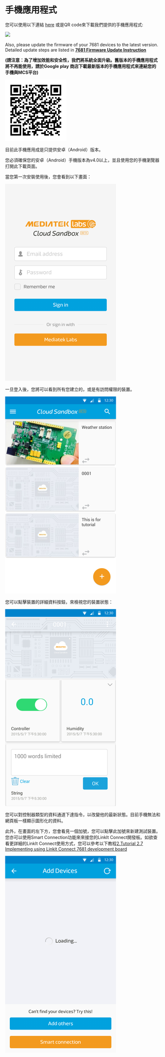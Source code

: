 # 手機應用程式


您可以使用以下連結 [here](https://play.google.com/store/apps/details?id=com.mediatek.iotcloud) 或是QR code來下載我們提供的手機應用程式:

<a href="https://play.google.com/store/apps/details?id=com.mediatek.iotcloud" target="_blank">
  <img src="https://goo.gl/cIzlpF" border="0">
</a>

Also, please update the firmware of your 7681 devices to the latest version. Detailed update steps are listed in **[7681 Firmware Update Instruction](../7681_firmware_update/)**

**(請注意：為了增加效能和安全性，我們將系統全面升級。舊版本的手機應用程式將不再能使用，請於Google play 商店下載最新版本的手機應用程式來連結您的手機與MCS平台)**

![](../images/mobileapp_android.png)

目前此手機應用成是只提供安卓（Android）版本。

您必須確保您的安卓（Android）手機版本為v4.0以上，並且使用您的手機瀏覽器打開此下載頁面。

當您第一次安裝使用後，您會看到以下畫面：

![](../images/Mobile/mobile_screenshot01.png)

一旦登入後，您將可以看到所有您建立的，或是有訪問權限的裝置。

![](../images/Mobile/mobile_screenshot02.png)

您可以點擊裝置的詳細資料按鈕，來檢視您的裝置狀態：

![](../images/Mobile/mobile_screenshot03.png)

您可以對控制器類型的資料通道下達指令，以改變他的最新狀態。目前手機無法和網頁板一樣顯示圖形化的資料。

此外，在畫面的左下方，您會看見一個加號，您可以點擊此加號來新建測試裝置。您亦可以使用Smart Connection功能來來接您的LinkIt Connect開發板。如欲查看更詳細的LinkIt Connect使用方式，您可以參考以下教程[2.Tutorial 2.7 Implementing using Linkit Connect 7681 development board](https://mcs.mediatek.com/v2console/supports/implementing_using_mt7681_development_board)


![](../images/Mobile/mobile_screenshot04.png)

